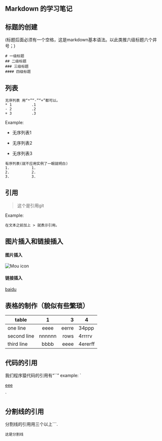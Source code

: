 Markdown 的学习笔记
---
## 标题的创建
(标题后面必须有一个空格，这是markdown基本语法。以此类推六级标题六个井号；)

``` 
# 一级标题
## 二级标题
### 三级标题
#### 四级标题
```

## 列表

```
无序列表 用“*”“-”“+”都可以。
* 1         .1
- 2         .2 
+ 3         .3
```
>

Example:
* 无序列表1
- 无序列表2
+ 无序列表3

```
有序列表(就不应用实例了一眼就明白)
1.          1. 
2.          2.
3.          3.
```

## 引用
 > 这个是引用git

Example:
```
在文本之前加上 > 就表示引用。  
```

## 图片插入和链接插入
#### 图片插入
![Mou icon](http://Mouapp.com/129_icon) 
#### 链接插入
[baidu](http://www.baidu.com)

## 表格的制作（貌似有些繁琐）
| table       | 1       |  3     | 4       |
| ----------- |:-------:| ------:| ------- |
| one line    | eeee    | eerre  | 34ppp   |
| second line | nnnnnn  |  rows  | 4rrrrv  |
| third line  | bbbb    |  eeee  | 4ererff |

## 代码的引用
我们程序猿代码的引用有“``”
example:
`<div class="example">
    <a href="#">eee</a>
</div>`

## 分割线的引用
分割线的引用用三个以上```.
```
这是分割线


